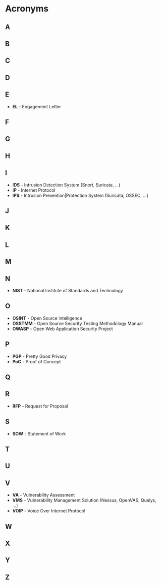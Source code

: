 # Acronyms

## A

## B

## C

## D

## E

- **EL** - Engagement Letter

## F

## G

## H

## I

- **IDS** - Intrusion Detection System (Snort, Suricata, ...)
- **IP** - Internet Protocol
- **IPS** - Intrusion Prevention|Protection System (Suricata, OSSEC, ...)

## J

## K

## L

## M

## N

- **NIST** - National Institute of Standards and Technology

## O

- **OSINT** - Open Source Intelligence
- **OSSTMM** - Open Source Security Testing Methodology Manual
- **OWASP** - Open Web Application Security Project

## P

- **PGP** - Pretty Good Privacy
- **PoC** - Proof of Concept

## Q

## R

- **RFP** - Request for Proposal

## S

- **SOW** - Statement of Work

## T

## U

## V

- **VA** - Vulnerability Assessment
- **VMS** - Vulnerability Management Solution (Nessus, OpenVAS, Qualys, ...)
- **VOIP** - Voice Over Internet Protocol

## W

## X

## Y

## Z